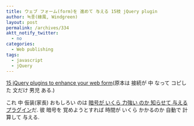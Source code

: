```yaml
---
title: ウェブ フォーム(form)を 進めて 与える 15枝 jQuery plugin
author: 녹풍(綠風, Windgreen)
layout: post
permalink: /archives/334
aktt_notify_twitter:
  - no
categories:
  - Web publishing
tags:
  - javascript
  - jQuery
---
```

<a href="http://blog.naver.com/PostView.nhn?blogId=kcufl&logNo=60105307741&parentCategoryNo=15&viewDate=&currentPage=1&listtype=0" target="_blank">15 jQuery plugins to enhance your web form</a>(原本は 接続が 中 なって コピした 文だけ 男児 ある.)

<div>
  これ 中 仮装(家長) おもしろい のは <a href="http://www.unwrongest.com/projects/password-strength/#demo" target="_blank">暗号が いくら 力強い のか 知らせて 与える プラグイン</a>だ. 彼 暗号を 覚めようとすれば 時間が いくら かかるのか 自動で 計算して 与える.
</div>